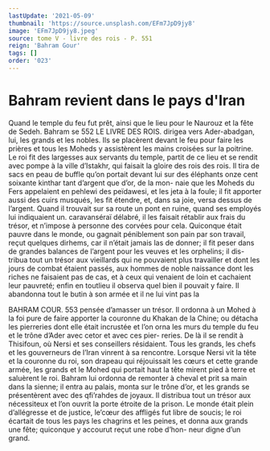 ```yaml
---
lastUpdate: '2021-05-09'
thumbnail: 'https://source.unsplash.com/EFm7JpD9jy8'
image: 'EFm7JpD9jy8.jpeg'
source: tome V - livre des rois - P. 551
reign: 'Bahram Gour'
tags: []
order: '023'
---
```


# Bahram revient dans le pays d'Iran

Quand le temple du feu fut prêt, ainsi que le lieu pour le Naurouz et la fête de Sedeh. Bahram se
552 LE LIVRE DES ROIS.
dirigea vers Ader-abadgan, lui, les grands et les nobles. Ils se placèrent devant le feu pour faire les prières et tous les Moheds y assistèrent les mains croisées sur la poitrine. Le roi fit des largesses aux
servants du temple, partit de ce lieu et se rendit avec pompe à la ville d’Istakhr, qui faisait la gloire
des rois des rois. Il tira de sacs en peau de buffle qu’on portait devant lui sur des éléphants onze cent
soixante kinthar tant d’argent que d’or, de la mon-
naie que les Moheds du Fers appelaient en pehlewi des peïdawesi, et les jeta à la foule; il fit apporter aussi des cuirs musqués, les fit étendre, et, dans sa
joie, versa dessus de l’argent. Quand il trouvait sur sa route un pont en ruine, quand ses employés lui indiquaient un. caravanséraï délabré, il les faisait rétablir aux frais du trésor, et n’impose à personne
des corvées pour cela. Quiconque était pauvre dans le monde, ou gagnait péniblement son pain par son travail, reçut quelques dirhems, car il n’était jamais
las de donner; il fit peser dans de grandes balances de l’argent pour les veuves et les orphelins; il dis- tribua tout un trésor aux vieillards qui ne pouvaient plus travailler et dont les jours de combat étaient passés, aux hommes de noble naissance dont les riches ne faisaient pas de cas, et à ceux qui venaient de loin et cachaient leur pauvreté; enfin en toutlieu
il observa quel bien il pouvait y faire. Il abandonna tout le butin à son armée et il ne lui vint pas la

BAHRAM COUR. 553 pensée d’amasser un trésor. Il ordonna à un Mohed à
la foi pure de faire apporter la couronne du Khakan de la Chine; ou détacha les pierreries dont elle était incrustée et l’on orna les murs du temple du
feu et le trône d’Ader avec cetor et avec ces pier- reries.
De là il se rendit à Thisifoun, où Nersi et ses conseillers résidaient. Tous les grands, les chefs et les gouverneurs de l’Iran vinrent à sa rencontre. Lorsque Nersi vit la tête et la couronne du roi, son drapeau qui réjouissait les cœurs et cette grande armée, les grands et le Mohed qui portait haut la tête mirent pied à terre et saluèrent le roi. Bahram
lui ordonna de remonter à cheval et prit sa main dans la sienne; il entra au palais, monta sur le trône d’or, et les grands se présentèrent avec des qfi’rahdes
de joyaux. Il distribua tout un trésor aux nécessiteux
et l’on ouvrit la porte étroite de la prison. Le monde
était plein d’allégresse et de justice, le’cœur des
affligés fut libre de soucis; le roi écartait de tous les pays les chagrins et les peines, et donna aux grands
une fête; quiconque y accourut reçut une robe d’hon- neur digne d’un grand.
